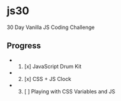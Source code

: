 # js30

30 Day Vanilla JS Coding Challenge

## Progress

 - 1. [x] JavaScript Drum Kit
 - 2. [x] CSS + JS Clock
 - 3. [ ] Playing with CSS Variables and JS